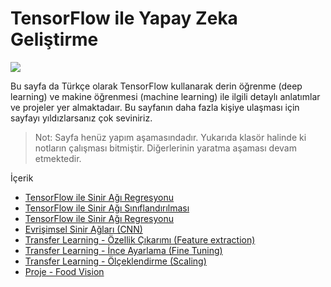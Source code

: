 # TensorFlow ile Yapay Zeka Geliştirme

<img src="https://i.ibb.co/zFV3M0L/1-QY7yv-V-qre-AD-D4-A82f-N4w.jpg" />

Bu sayfa da Türkçe olarak TensorFlow kullanarak derin öğrenme (deep learning) ve makine öğrenmesi (machine learning) ile ilgili detaylı anlatımlar ve projeler yer almaktadaır. Bu sayfanın daha fazla kişiye ulaşması için sayfayı yıldızlarsanız çok seviniriz.

> Not: Sayfa henüz yapım aşamasındadır. Yukarıda klasör halinde ki notların çalışması bitmiştir. Diğerlerinin yaratma aşaması devam etmektedir.

İçerik
- [TensorFlow ile Sinir Ağı Regresyonu](https://github.com/Furkan-Gulsen/TensorFlow-Developer-Certificate/tree/main/Tensorflow%20ile%20Sinir%20A%C4%9F%C4%B1%20Regresyonu)
- [TensorFlow ile Sinir Ağı Sınıflandırılması]()
- [TensorFlow ile Sinir Ağı Regresyonu]()
- [Evrişimsel Sinir Ağları (CNN) ]()
- [Transfer Learning - Özellik Çıkarımı (Feature extraction)]()
- [Transfer Learning - İnce Ayarlama (Fine Tuning)]()
- [Transfer Learning - Ölçeklendirme (Scaling)]()
- [Proje - Food Vision]()
